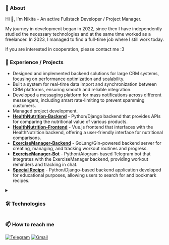 ### 📃 About

Hi 👋, I'm Nikita - An active Fullstack Developer / Project Manager.

My journey in development began in 2022, since then I have independently studied the necessary technologies and at the same time worked as a freelancer. In 2023, I managed to find a full-time job where I still work today. 

If you are interested in cooperation, please contact me :3

### 🎯 Experience / Projects

* Designed and implemented backend solutions for large CRM systems, focusing on performance optimization and scalability.
* Built a system for real-time data import and synchronization between CRM platforms, ensuring smooth and reliable integration.
* Developed a messaging platform for mass notifications across different messengers, including smart rate-limiting to prevent spamming customers.
* Managed project development.
* **[HealthNutrition-Backend](https://github.com/FCTL3314/StoreTracker-Backend)** - Python/Django backend that provides APIs for comparing the nutritional value of various products.
* **[HealthNutrition-Frontend](https://github.com/FCTL3314/StoreTracker-Frontend)** - Vue.js frontend that interfaces with the HealthNutrition backend, offering a user-friendly interface for nutritional comparisons.
* **[ExerciseManager-Backend](https://github.com/FCTL3314/ExerciseManager-Backend)** - GoLang/Gin-powered backend server for creating, managing, and tracking workout routines and progress.
* **[ExerciseManager-Bot](https://github.com/FCTL3314/ExerciseManager-Bot)** -  Python/Aiogram-based Telegram bot that integrates with the ExerciseManager backend, providing workout reminders and tracking in chat.
* **[Special Recipe](https://github.com/FCTL3314/SpecialRecipe)** - Python/Django-based backend application developed for educational purposes, allowing users to search for and bookmark recipes.

<details><summary><h3>🛠️ Technologies</h3></summary>

* **Programming Languages:**
  * Python
  * GoLang
  * Java Script / HTML / CSS
* **Frameworks / Libraries:**
  * Django / DRF
  * FastAPI
  * Gin
  * Celery
  * Vue.js
  * Bootstrap
* **Databases:**
  * PostgresSQL
  * Redis
  * RabbitMQ
  * BoltDB
  * MongoDB
* **Deployment:**
  * Docker / Docker-Compose
  * Linux
 
 </details>

### 📫 How to reach me

[![Telegram](https://img.shields.io/badge/Telegram-@f__c__t__l-29A0DC?style=flat-square&logo=telegram)](https://t.me/f_c_t_l)
[![Gmail](https://img.shields.io/badge/Gmail-solovev.nikita.05@gmail.com-EA4335?style=flat-square&logo=gmail)](mailto:solovev.nikita.05@gmail.com)
